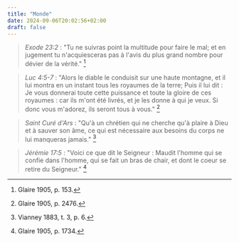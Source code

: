 ```yaml
---
title: "Monde"
date: 2024-09-06T20:02:56+02:00
draft: false
---
```



> *Exode 23:2* :  "Tu ne suivras point la multitude pour faire le mal; et en jugement tu n'acquiesceras pas à l'avis du plus grand nombre pour dévier de la vérité." [^1]

[^1]: Glaire 1905, p. 153.

> *Luc 4:5-7* : "Alors le diable le conduisit sur une haute montagne, et il lui montra en un instant tous les royaumes de la terre; Puis il lui dit : Je vous donnerai toute cette puissance et toute la gloire de ces royaumes : car ils m'ont été livrés, et je les donne à qui je veux. Si donc vous m'adorez, ils seront tous à vous." [^2]

[^2]: Glaire 1905, p. 2476.

> *Saint Curé d'Ars* : "Qu'à un chrétien qui ne cherche qu'à plaire à Dieu et à sauver son âme, ce qui est nécessaire aux besoins du corps ne lui manqueras jamais." [^3]

[^3]: Vianney 1883, t. 3, p. 6.

> *Jérémie 17:5* : "Voici ce que dit le Seigneur : Maudit l'homme qui se confie dans l'homme, qui se fait un bras de chair, et dont le coeur se retire du Seigneur." [^4]

[^4]: Glaire 1905, p. 1734.

